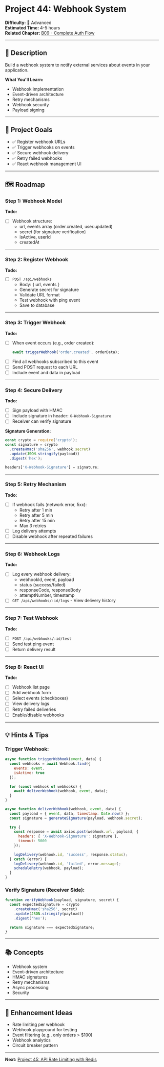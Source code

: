 # Project 44: Webhook System

**Difficulty:** 🔴 Advanced  
**Estimated Time:** 4-5 hours  
**Related Chapter:** [B09 - Complete Auth Flow](../chapters/B09_COMPLETE_AUTH_FLOW.md)

---

## 📝 Description

Build a webhook system to notify external services about events in your application.

**What You'll Learn:**
- Webhook implementation
- Event-driven architecture
- Retry mechanisms
- Webhook security
- Payload signing

---

## 🎯 Project Goals

- ✅ Register webhook URLs
- ✅ Trigger webhooks on events
- ✅ Secure webhook delivery
- ✅ Retry failed webhooks
- ✅ React webhook management UI

---

## 🗺️ Roadmap

### Step 1: Webhook Model
**Todo:**
- [ ] Webhook structure:
  - url, events array (order.created, user.updated)
  - secret (for signature verification)
  - isActive, userId
  - createdAt

---

### Step 2: Register Webhook
**Todo:**
- [ ] `POST /api/webhooks`
  - Body: { url, events }
  - Generate secret for signature
  - Validate URL format
  - Test webhook with ping event
  - Save to database

---

### Step 3: Trigger Webhook
**Todo:**
- [ ] When event occurs (e.g., order created):
  ```javascript
  await triggerWebhook('order.created', orderData);
  ```
- [ ] Find all webhooks subscribed to this event
- [ ] Send POST request to each URL
- [ ] Include event and data in payload

---

### Step 4: Secure Delivery
**Todo:**
- [ ] Sign payload with HMAC
- [ ] Include signature in header: `X-Webhook-Signature`
- [ ] Receiver can verify signature

**Signature Generation:**
```javascript
const crypto = require('crypto');
const signature = crypto
  .createHmac('sha256', webhook.secret)
  .update(JSON.stringify(payload))
  .digest('hex');

headers['X-Webhook-Signature'] = signature;
```

---

### Step 5: Retry Mechanism
**Todo:**
- [ ] If webhook fails (network error, 5xx):
  - Retry after 1 min
  - Retry after 5 min
  - Retry after 15 min
  - Max 3 retries
- [ ] Log delivery attempts
- [ ] Disable webhook after repeated failures

---

### Step 6: Webhook Logs
**Todo:**
- [ ] Log every webhook delivery:
  - webhookId, event, payload
  - status (success/failed)
  - responseCode, responseBody
  - attemptNumber, timestamp
- [ ] `GET /api/webhooks/:id/logs` - View delivery history

---

### Step 7: Test Webhook
**Todo:**
- [ ] `POST /api/webhooks/:id/test`
- [ ] Send test ping event
- [ ] Return delivery result

---

### Step 8: React UI
**Todo:**
- [ ] Webhook list page
- [ ] Add webhook form
- [ ] Select events (checkboxes)
- [ ] View delivery logs
- [ ] Retry failed deliveries
- [ ] Enable/disable webhooks

---

## 💡 Hints & Tips

### Trigger Webhook:
```javascript
async function triggerWebhook(event, data) {
  const webhooks = await Webhook.find({ 
    events: event, 
    isActive: true 
  });
  
  for (const webhook of webhooks) {
    await deliverWebhook(webhook, event, data);
  }
}

async function deliverWebhook(webhook, event, data) {
  const payload = { event, data, timestamp: Date.now() };
  const signature = generateSignature(payload, webhook.secret);
  
  try {
    const response = await axios.post(webhook.url, payload, {
      headers: { 'X-Webhook-Signature': signature },
      timeout: 5000
    });
    
    logDelivery(webhook.id, 'success', response.status);
  } catch (error) {
    logDelivery(webhook.id, 'failed', error.message);
    scheduleRetry(webhook, payload);
  }
}
```

### Verify Signature (Receiver Side):
```javascript
function verifyWebhook(payload, signature, secret) {
  const expectedSignature = crypto
    .createHmac('sha256', secret)
    .update(JSON.stringify(payload))
    .digest('hex');
  
  return signature === expectedSignature;
}
```

---

## 📚 Concepts

- Webhook system
- Event-driven architecture
- HMAC signatures
- Retry mechanisms
- Async processing
- Security

---

## 🎨 Enhancement Ideas

- Rate limiting per webhook
- Webhook playground for testing
- Event filtering (e.g., only orders > $100)
- Webhook analytics
- Circuit breaker pattern

---

**Next:** [Project 45: API Rate Limiting with Redis](45-api-rate-limiting-redis.md)
